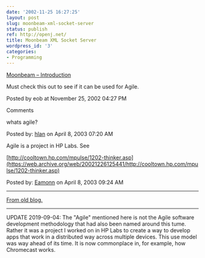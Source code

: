 ```yaml
---
date: '2002-11-25 16:27:25'
layout: post
slug: moonbeam-xml-socket-server
status: publish
ref: http://openj.net/
title: Moonbeam XML Socket Server
wordpress_id: '3'
categories:
- Programming
---
```


[Moonbeam – Introduction](http://openj.net/)


Must check this out to see if it can be used for Agile.


Posted by eob at November 25, 2002 04:27 PM


Comments


whats agile?


Posted by: [hlan](http://openj.net) on April  8, 2003 07:20 AM


Agile is a project in HP Labs.  See

[http://cooltown.hp.com/mpulse/1202-thinker.asp](https://web.archive.org/web/20021226125441/http://cooltown.hp.com/mpulse/1202-thinker.asp)


Posted by: [Eamonn](http://www.obrain.com/Eamonn) on April  8, 2003 09:24 AM


* * *


[From old blog.](http://web.archive.org/web/20030526124911/http://www.obrain.com/Eamonn/archives/000004.html)

* * *

UPDATE 2019-09-04: The "Agile" mentioned here is not the Agile software development methodology that had also been named around this tume.  Rather it was a project I worked on in HP Labs to create a way to develop apps that work in a distributed way across multiple devices. This use model was way ahead of its time. It is now commonplace in, for example, how Chromecast works.
